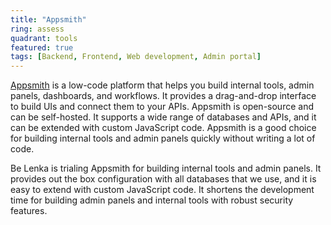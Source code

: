 ```yaml
---
title: "Appsmith"
ring: assess
quadrant: tools
featured: true
tags: [Backend, Frontend, Web development, Admin portal]
---
```


[Appsmith](https://www.appsmith.com/) is a low-code platform that helps you build internal tools, admin panels, dashboards, and workflows. It provides a drag-and-drop interface to build UIs and connect them to your APIs. Appsmith is open-source and can be self-hosted. It supports a wide range of databases and APIs, and it can be extended with custom JavaScript code. Appsmith is a good choice for building internal tools and admin panels quickly without writing a lot of code.

Be Lenka is trialing Appsmith for building internal tools and admin panels. It provides out the box configuration with all databases that we use, and it is easy to extend with custom JavaScript code. It shortens the development time for building admin panels and internal tools with robust security features.
